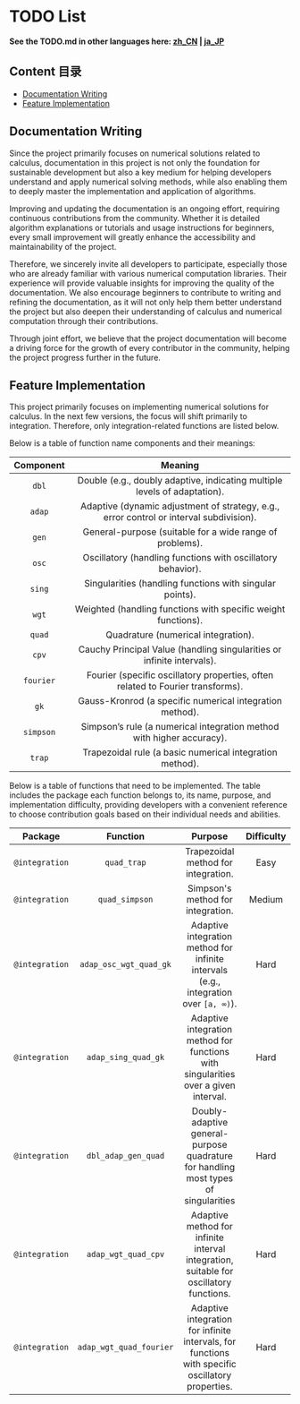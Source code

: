 # TODO List

**See the TODO.md in other languages here: [zh_CN](https://github.com/Luna-Flow/calculus-numerical/blob/main/doc/zh_CN/TODO.md) | [ja_JP](https://github.com/Luna-Flow/calculus-numerical/blob/main/doc/ja_JP/TODO.md)**

## Content 目录

- [Documentation Writing](#documentation-writing)
- [Feature Implementation](#feature-implementation)

## Documentation Writing

Since the project primarily focuses on numerical solutions related to calculus, documentation in this project is not only the foundation for sustainable development but also a key medium for helping developers understand and apply numerical solving methods, while also enabling them to deeply master the implementation and application of algorithms.

Improving and updating the documentation is an ongoing effort, requiring continuous contributions from the community. Whether it is detailed algorithm explanations or tutorials and usage instructions for beginners, every small improvement will greatly enhance the accessibility and maintainability of the project.

Therefore, we sincerely invite all developers to participate, especially those who are already familiar with various numerical computation libraries. Their experience will provide valuable insights for improving the quality of the documentation. We also encourage beginners to contribute to writing and refining the documentation, as it will not only help them better understand the project but also deepen their understanding of calculus and numerical computation through their contributions.

Through joint effort, we believe that the project documentation will become a driving force for the growth of every contributor in the community, helping the project progress further in the future.

## Feature Implementation

This project primarily focuses on implementing numerical solutions for calculus. In the next few versions, the focus will shift primarily to integration. Therefore, only integration-related functions are listed below.

Below is a table of function name components and their meanings:

| **Component** |                                       **Meaning**                                       |
| :-----------: | :-------------------------------------------------------------------------------------: |
|     `dbl`     |        Double (e.g., doubly adaptive, indicating multiple levels of adaptation).        |
|    `adap`     | Adaptive (dynamic adjustment of strategy, e.g., error control or interval subdivision). |
|     `gen`     |                General-purpose (suitable for a wide range of problems).                 |
|     `osc`     |               Oscillatory (handling functions with oscillatory behavior).               |
|    `sing`     |                Singularities (handling functions with singular points).                 |
|     `wgt`     |              Weighted (handling functions with specific weight functions).              |
|    `quad`     |                           Quadrature (numerical integration).                           |
|     `cpv`     |         Cauchy Principal Value (handling singularities or infinite intervals).          |
|   `fourier`   |     Fourier (specific oscillatory properties, often related to Fourier transforms).     |
|     `gk`      |                Gauss-Kronrod (a specific numerical integration method).                 |
|   `simpson`   |          Simpson’s rule (a numerical integration method with higher accuracy).          |
|    `trap`     |                Trapezoidal rule (a basic numerical integration method).                 |

Below is a table of functions that need to be implemented. The table includes the package each function belongs to, its name, purpose, and implementation difficulty, providing developers with a convenient reference to choose contribution goals based on their individual needs and abilities.

|    Package     |      **Function**       |                                           **Purpose**                                            | **Difficulty** |
| :------------: | :---------------------: | :----------------------------------------------------------------------------------------------: | :------------: |
| `@integration` |       `quad_trap`       |                               Trapezoidal method for integration.                                |      Easy      |
| `@integration` |     `quad_simpson`      |                                Simpson's method for integration.                                 |     Medium     |
| `@integration` | `adap_osc_wgt_quad_gk`  |      Adaptive integration method for infinite intervals (e.g., integration over `[a, ∞)`).       |      Hard      |
| `@integration` |   `adap_sing_quad_gk`   |       Adaptive integration method for functions with singularities over a given interval.        |      Hard      |
| `@integration` |   `dbl_adap_gen_quad`   |       Doubly-adaptive general-purpose quadrature for handling most types of singularities        |      Hard      |
| `@integration` |   `adap_wgt_quad_cpv`   |      Adaptive method for infinite interval integration, suitable for oscillatory functions.      |      Hard      |
| `@integration` | `adap_wgt_quad_fourier` | Adaptive integration for infinite intervals, for functions with specific oscillatory properties. |      Hard      |
